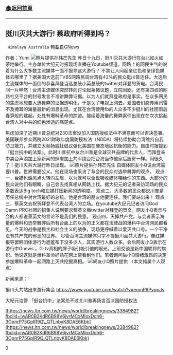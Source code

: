 ###  [:house:返回首頁](https://github.com/ourhimalayas/txt)
---

## 挺川灭共大游行! 蔡政府听得到吗？
` Himalaya Australia` [轉載自GNews](https://gnews.org/zh-hans/668345/)

作者：Yumi
![]()![](https://gnews-media-offload.s3.amazonaws.com/wp-content/uploads/2020/12/20002423/File_003.jpeg)照片提供孙玮芒先生
昨日十九日，挺川灭共大游行在台北如火如荼地举行。主办单位大纪元时报现场直播在Youtube频道。网路上的网民生气的说着为什么大多数主流媒体一面不报导这大游行？
不禁让人问起亲红色和亲绿色媒体去哪里了？据美国大选前TVBS网路民调台湾有42%的民众挺川普连任。大选后主流媒体的一面倒的恭喜拜登当选总统小英总统的twitter对拜登的贺电。台湾民间一片哗然！台湾主流媒体突然转向讨论起莱猪议题，立院闹剧。还有第四权的网路社交平台的封号发言不准讲舞弊证据。以为人们就拜登政府是事实。在众多网民的焦虑地想要大选舞弊的证据透明化，于是关了电视上网去。爱国者们疯传用讯雷不及掩耳的海量最新的消息出现。尤其在台湾使用fb的人众多不少挺川的社团雨后春笋般的建起。处处有爆料革命的踪迹。接续着海量的舞弊案件出现在在次次挑起台湾人对中共的红色渗透的痛楚点。

焦虑加深了近期川普总统对230法案没加入国防授权法中不满意而可以否决签署。美国联邦参众两院2021财政年度国防授权法（NDDA）将持续协助台湾维持自我防卫能力，并建立太频扬威社倡议强化美国在硬态地区抗衡的能力。自由时报提到『挺台抗中的法案』。此时川普抗中友台川普是全球灭共品牌的代言人，而拜登亲中卖台声浪加上家新闻的肆虐加上共军绕台把台海当作他家后厨房一样。闷很久了！挺川灭共大游行昨日出现。
![]()![](https://gnews-media-offload.s3.amazonaws.com/wp-content/uploads/2020/12/20002632/File_002.jpeg)照片提供孙玮芒先生
自媒体网友小Q说台湾需要川普。世界需要公义。他在现场也采访了与会的民众对选举舞弊的观点。
观点一，台媒也煽风点火转向左眉，以为就可以全盘吸收媒体喂给你的东西。大部分的民众说他们有眼睛，自己会去找真相从网路上找。据大纪元的记者采访现场的民众多数表达Big tech和左媒打压新闻的透明度。
观点二，大多数的民众都说川普是历任总统中对台湾最好的总统。他是台湾的朋友他要连任。我们要站出来！
观点三，蔡英文去祝贺拜登不代表台湾人的立场。在youtube大纪元记者访问God Damn PRC社团的招集人说到要求蔡英文撤twitter对拜登的贺文。网友小Q表示与会的人都说蔡英文的言论不是我们的民意。
观点四，灭掉共产党。与会者表示海量的爆料和选举舞弊后所有台面上的以为的正义都在法律战的爆料中台湾网民都看见。今天的战争是民主和社会主义的战争，现场更呼喊着以爱灭共口号。一个干净没有共产党的邪恶的世界。
尽管台湾主流媒体只字不提挺川面共大游行。像红媒报导罢韩团体游行为遮羞布下没多少人，其实游行人数众多。会后网友小Q表示在游行中Gnews ，G-tv真相的牌子吸引吸引他的眼光。上前交谈是新中国联邦的旗帜。他说这就是爆料革命好熟在网上常看到他们。笔者询问后小Q情绪激昂的决定参加爆料革命一起网路上灭共挖掘真相。
![]()![](https://gnews-media-offload.s3.amazonaws.com/wp-content/uploads/2020/12/20003247/%E4%B8%AD%E5%9C%8B%E6%96%B0%E8%81%AF%E9%82%A6.png)網友小Q照片提供
（本文纯属个人观点）

新闻来源：

挺川灭共站出来游行集会
https://www.youtube.com/watch?v=emnP9PvqpJs


大紀元油管
「挺台抗中」法案恐不过关川普再扬言否决国防授权法

[https://news.ltn.com.tw/news/world/breakingnews/3384982?fbclid=IwAR0B2KdR6B98V6jvrMCxMloxDdh6-3OpnrP75GpIR9Q\_QTLnbyK8DAE6Kbk](https://news.ltn.com.tw/news/world/breakingnews/3384982?fbclid=IwAR0B2KdR6B98V6jvrMCxMloxDdh6-3OpnrP75GpIR9Q_QTLnbyK8DAE6Kbk)

0
